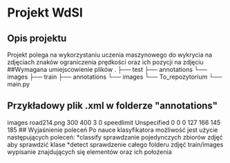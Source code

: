 # Projekt WdSI

## Opis projektu
Projekt polega na wykorzystaniu uczenia maszynowego do wykrycia na zdjęciach znaków ograniczenia prędkości oraz ich pozycji na zdjęciu
##Wymagana umiejscowienie plików
.
├── test
   ├── annotations
   └── images
├── train
   ├── annotations
   └── images
└── To_repozytorium
   └── main.py
## Przykładowy plik .xml w folderze "annotations"
<annotation>
   <folder>images</folder>
   <filename>road214.png</filename>
   <size>
       <width>300</width>
       <height>400</height>
       <depth>3</depth>
   </size>
   <segmented>0</segmented>
   <object>
       <name>speedlimit</name>
       <pose>Unspecified</pose>
       <truncated>0</truncated>
       <occluded>0</occluded>
       <difficult>0</difficult>
       <bndbox>
           <xmin>127</xmin>
           <ymin>166</ymin>
           <xmax>145</xmax>
           <ymax>185</ymax>
       </bndbox>
   </object>
</annotation>
## Wyjaśnienie poleceń
Po nauce klasyfikatora możliwość jest użycie następujących poleceń:
*classify sprawdzanie pojedynczych zbiorów zdjęć aby sprawdzić klase 
*detect sprawdzenie całego folderu zdjęć train/images wypisanie znajdujących się elementów oraz ich położenia 
